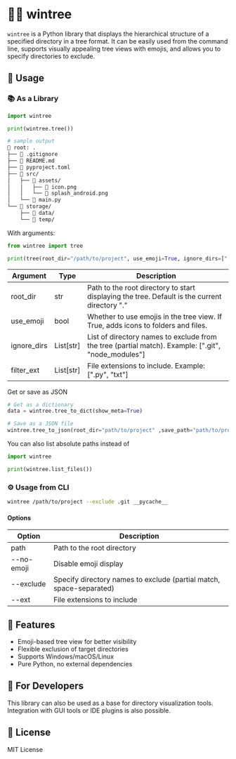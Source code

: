 # 📁🌳 wintree

`wintree` is a Python library that displays the hierarchical structure of a specified directory in a tree format. It can be easily used from the command line, supports visually appealing tree views with emojis, and allows you to specify directories to exclude.

## 🚀 Usage

### 📚️ As a Library

```py
import wintree

print(wintree.tree())
```

```bash
# sample output
📂 root: .
├── 📄 .gitignore
├── 📄 README.md
├── 📄 pyproject.toml
├── 📁 src/
│   ├── 📁 assets/
│   │   ├── 📄 icon.png
│   │   └── 📄 splash_android.png
│   └── 📄 main.py
└── 📁 storage/
    ├── 📁 data/
    └── 📁 temp/
```

With arguments:

```py
from wintree import tree

print(tree(root_dir="/path/to/project", use_emoji=True, ignore_dirs=[".git", "__pycache__"], filter_exts=[".py",".txt"]))
```

| Argument    | Type      | Description                                                                                         |
| ----------- | --------- | --------------------------------------------------------------------------------------------------- |
| root_dir    | str       | Path to the root directory to start displaying the tree. Default is the current directory "."       |
| use_emoji   | bool      | Whether to use emojis in the tree view. If True, adds icons to folders and files.                   |
| ignore_dirs | List[str] | List of directory names to exclude from the tree (partial match). Example: [".git", "node_modules"] |
| filter_ext  | List[str] | File extensions to include. Example: [".py", "txt"]                                                 |

Get or save as JSON

```py
# Get as a dictionary
data = wintree.tree_to_dict(show_meta=True)

# Save as a JSON file
wintree.tree_to_json(root_dir="path/to/project" ,save_path="path/to/project_tree.json")
```

You can also list absolute paths instead of

```py
import wintree

print(wintree.list_files())
```

### ⚙️ Usage from CLI

```bash
wintree /path/to/project --exclude .git __pycache__
```

#### Options

| Option     | Description                                                         |
| ---------- | ------------------------------------------------------------------- |
| path       | Path to the root directory                                          |
| --no-emoji | Disable emoji display                                               |
| --exclude  | Specify directory names to exclude (partial match, space-separated) |
| --ext      | File extensions to include                                          |

## 📌 Features

- Emoji-based tree view for better visibility
- Flexible exclusion of target directories
- Supports Windows/macOS/Linux
- Pure Python, no external dependencies

## 🧪 For Developers

This library can also be used as a base for directory visualization tools. Integration with GUI tools or IDE plugins is also possible.

## 📄 License

MIT License
